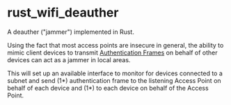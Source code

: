 # rust_wifi_deauther
A deauther ("jammer") implemented in Rust.

Using the fact that most access points are insecure in general, the ability to mimic 
client devices to transmit [Authentication Frames](https://mrncciew.com/2014/10/10/802-11-mgmt-authentication-frame/)
on behalf of other devices can act as a jammer in local areas. 

This will set up an available interface to monitor for devices connected to a subnet and send (1*) authentication frame to
the listening Access Point on behalf of each device and (1*) to each device on behalf of the Access Point.
